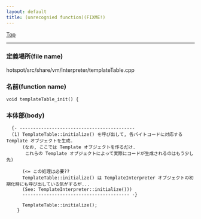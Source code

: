 ```yaml
---
layout: default
title: (unrecognied function)(FIXME!)
---
```

[Top](../index.html)

--- 
### 定義場所(file name)
hotspot/src/share/vm/interpreter/templateTable.cpp

### 名前(function name)
```
void templateTable_init() {
```

### 本体部(body)
```
  {- -------------------------------------------
  (1) TemplateTable::initialize() を呼び出して, 各バイトコードに対応する Template オブジェクトを生成.
      (なお, ここでは Template オブジェクトを作るだけ. 
       これらの Template オブジェクトによって実際にコードが生成されるのはもう少し先)
  
      (<= この処理は必要??
      TemplateTable::initialize() は TemplateInterpreter オブジェクトの初期化時にも呼び出している気がするが... 
      (See: TemplateInterpreter::initialize()))
      ---------------------------------------- -}

	  TemplateTable::initialize();
	}
	
```


